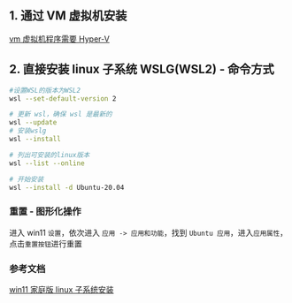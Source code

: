 ## 1. 通过 VM 虚拟机安装

[vm 虚拟机程序需要 Hyper-V](https://zhuanlan.zhihu.com/p/74906615)

## 2. 直接安装 linux 子系统 WSLG(WSL2) - 命令方式

```sh
#设置WSL的版本为WSL2
wsl --set-default-version 2

# 更新 wsl，确保 wsl 是最新的
wsl --update
# 安装wslg
wsl --install

# 列出可安装的linux版本
wsl --list --online

# 开始安装
wsl --install -d Ubuntu-20.04
```

### 重置 - 图形化操作

进入 win11 `设置`，依次进入 `应用 -> 应用和功能`，找到 `Ubuntu 应用`，进入`应用属性`，点击`重置按钮`进行重置

### 参考文档

[win11 家庭版 linux 子系统安装](https://www.cnblogs.com/guojikun/p/15092696.html)
